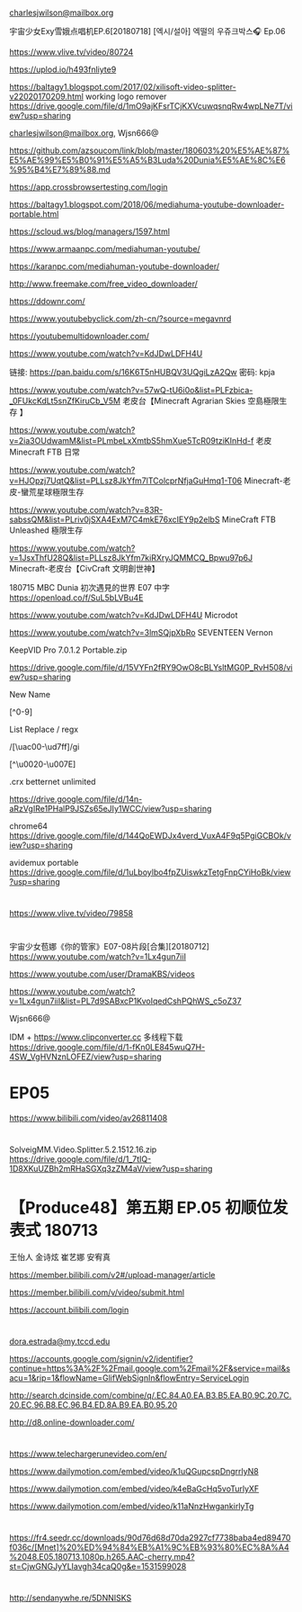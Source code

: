 # 

charlesjwilson@mailbox.org

宇宙少女Exy雪娥点唱机EP.6[20180718]
[엑시/설아] 엑떨의 우쥬크박스🎧 Ep.06

https://www.vlive.tv/video/80724

https://uplod.io/h493fnliyte9

https://baltagy1.blogspot.com/2017/02/xilisoft-video-splitter-v22020170209.html
working logo remover
https://drive.google.com/file/d/1mO9ajKFsrTCjKXVcuwqsnqRw4wpLNe7T/view?usp=sharing

charlesjwilson@mailbox.org, Wjsn666@

https://github.com/azsoucom/link/blob/master/180603%20%E5%AE%87%E5%AE%99%E5%B0%91%E5%A5%B3Luda%20Dunia%E5%AE%8C%E6%95%B4%E7%89%88.md

https://app.crossbrowsertesting.com/login

https://baltagy1.blogspot.com/2018/06/mediahuma-youtube-downloader-portable.html

https://scloud.ws/blog/managers/1597.html

https://www.armaanpc.com/mediahuman-youtube/

https://karanpc.com/mediahuman-youtube-downloader/

http://www.freemake.com/free_video_downloader/

https://ddownr.com/

https://www.youtubebyclick.com/zh-cn/?source=megavnrd

https://youtubemultidownloader.com/

https://www.youtube.com/watch?v=KdJDwLDFH4U

链接: https://pan.baidu.com/s/16K6T5nHUBQV3UQgiLzA2Qw 密码: kpja

https://www.youtube.com/watch?v=57wQ-tU6i0o&list=PLFzbica-_0FUkcKdLt5snZfKiruCb_V5M  老皮台【Minecraft Agrarian Skies 空島極限生存 】

https://www.youtube.com/watch?v=2ia3OUdwamM&list=PLmbeLxXmtbS5hmXue5TcR09tziKInHd-f  老皮 Minecraft FTB 日常

https://www.youtube.com/watch?v=HJOpzj7UqtQ&list=PLLsz8JkYfm7lTColcprNfjaGuHmq1-T06  Minecraft-老皮-蠻荒星球極限生存

https://www.youtube.com/watch?v=83R-sabssQM&list=PLriv0jSXA4ExM7C4mkE76xcIEY9p2elbS  MineCraft FTB Unleashed 極限生存

https://www.youtube.com/watch?v=1JsxThfU28Q&list=PLLsz8JkYfm7kiRXryJQMMCQ_Bpwu97p6J  Minecraft-老皮台【CivCraft 文明創世神】

180715 MBC Dunia 初次遇見的世界 E07 中字
https://openload.co/f/SuL5bLVBu4E

https://www.youtube.com/watch?v=KdJDwLDFH4U  Microdot

https://www.youtube.com/watch?v=3lmSQjpXbRo  SEVENTEEN Vernon

KeepVID Pro 7.0.1.2 Portable.zip

https://drive.google.com/file/d/15VYFn2fRY9OwO8cBLYsltMG0P_RvH508/view?usp=sharing

New Name

[^0-9] 

List Replace / regx

/[\uac00-\ud7ff]/gi

[^\u0020-\u007E]

.crx betternet unlimited

https://drive.google.com/file/d/14n-aRzVgIRe1PHalP9JSZs65eJIy1WCC/view?usp=sharing

chrome64
https://drive.google.com/file/d/144QoEWDJx4verd_VuxA4F9q5PgiGCBOk/view?usp=sharing

avidemux portable
https://drive.google.com/file/d/1uLboylbo4fpZUiswkzTetgFnpCYiHoBk/view?usp=sharing

#

https://www.vlive.tv/video/79858

#

宇宙少女苞娜《你的管家》E07-08片段[合集][20180712]
https://www.youtube.com/watch?v=1Lx4gun7iiI

https://www.youtube.com/user/DramaKBS/videos

https://www.youtube.com/watch?v=1Lx4gun7iiI&list=PL7d9SABxcP1KvoIqedCshPQhWS_c5oZ37

Wjsn666@

IDM + https://www.clipconverter.cc 多线程下载
https://drive.google.com/file/d/1-fKn0LE845wuQ7H-4SW_VgHVNznLOFEZ/view?usp=sharing

# EP05

https://www.bilibili.com/video/av26811408

#

SolveigMM.Video.Splitter.5.2.1512.16.zip
https://drive.google.com/file/d/1_7tIQ-1D8XKuUZBh2mRHaSGXq3zZM4aV/view?usp=sharing

# 【Produce48】第五期 EP.05 初顺位发表式 180713

王怡人 金诗炫 崔艺娜 安宥真

https://member.bilibili.com/v2#/upload-manager/article

https://member.bilibili.com/v/video/submit.html

https://account.bilibili.com/login

#

dora.estrada@my.tccd.edu

https://accounts.google.com/signin/v2/identifier?continue=https%3A%2F%2Fmail.google.com%2Fmail%2F&service=mail&sacu=1&rip=1&flowName=GlifWebSignIn&flowEntry=ServiceLogin

http://search.dcinside.com/combine/q/.EC.84.A0.EA.B3.B5.EA.B0.9C.20.7C.20.EC.96.B8.EC.96.B4.ED.8A.B9.EA.B0.95.20

http://d8.online-downloader.com/

#

https://www.telechargerunevideo.com/en/

https://www.dailymotion.com/embed/video/k1uQGupcspDngrrlyN8

https://www.dailymotion.com/embed/video/k4eBaGcHq5voTurlyXF

https://www.dailymotion.com/embed/video/k11aNnzHwgankirlyTg

#

https://fr4.seedr.cc/downloads/90d76d68d70da2927cf7738baba4ed89470f036c/[Mnet]%20%ED%94%84%EB%A1%9C%EB%93%80%EC%8A%A4%2048.E05.180713.1080p.h265.AAC-cherry.mp4?st=CjwGNGJyYLIavgh34caQ0g&e=1531599028

#

http://sendanywhe.re/5DNNISKS

